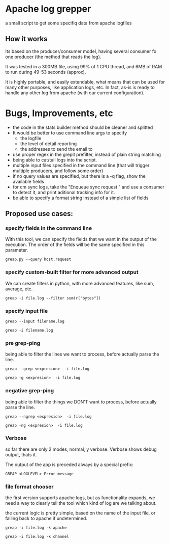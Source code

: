 # Apache log grepper

a small script to get some specifiq data from apache logfiles


## How it works

Its based on the producer/consumer model, having several consumer fo one producer (the method that reads the log).

It was tested in a 300MB file, using 99% of 1 CPU thread, and 6MB of RAM to run during 49-53 seconds (approx).

It is highly portable, and easily extendable, what means that can be used for many other purposes, like application logs, etc.
In fact, as-is is ready to handle any other log from apache (with our current configuration).

# Bugs, Improvements, etc

- the code in the stats builder method should be cleaner and splitted
- It would be better to use command line args to specify
	- the logfile
	- the level of detail reporting
	- the addresses to send the email to
- use proper regex in the grepit prefilter, instead of plain string matching
- being able to cat/tail logs into the script.
- multiple input files specified in the command line (that will trigger multiple producers, and follow some order)
- if no query values are specified, but there is a -q flag, show the available fields
- for cm sync logs, take the "Enqueue sync request <tokens>" and use a consumer to detect it, and print aditional tracking info for it.
- be able to specify a format string instead of a simple list of fields


## Proposed use cases:

### specify fields in the command line

With this tool, we can specify the fields that we want in the output of the execution. The order of the fields will be the same specified in this parameter. 

	greap.py --query host,request


### specify custom-built filter for more advanced output

We can create filters in python, with more advanced features, like sum, average, etc.

	greap -i file.log --filter sum(r["bytes"]) 

### specify input file

	greap --input filename.log

	greap -i filename.log

### pre  grep-ping

being able to filter the lines we want to process, before actually parse the line.

	greap --grep <expresion>  -i file.log

	greap -g <expresion>  -i file.log


### negative grep-ping

being able to filter the things we DON'T want to process, before actually parse the line.

	greap --ngrep <expresion>  -i file.log

	greap -ng <expresion>  -i file.log


### Verbose

so far there are only 2 modes, normal, y verbose. 
Verbose shows debug output, thats it.

The output of the app is preceded always by a special prefix:
	
	GREAP <LOGLEVEL> Error message

### file format chooser

the first version supports apache logs, but as functionality expands, we need a way to clearly tell the tool which kind of log are we talking about. 

the current logic is pretty simple, based on the name of the input file, or falling back to apache if undetermined.

	greap -i file.log -k apache

	greap -i file.log -k channel


